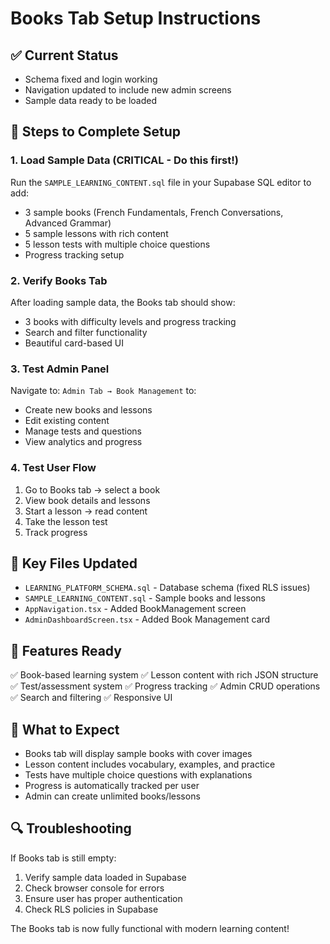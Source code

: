 # Books Tab Setup Instructions

## ✅ Current Status

- Schema fixed and login working
- Navigation updated to include new admin screens
- Sample data ready to be loaded

## 🔧 Steps to Complete Setup

### 1. Load Sample Data (CRITICAL - Do this first!)

Run the `SAMPLE_LEARNING_CONTENT.sql` file in your Supabase SQL editor to add:

- 3 sample books (French Fundamentals, French Conversations, Advanced Grammar)
- 5 sample lessons with rich content
- 5 lesson tests with multiple choice questions
- Progress tracking setup

### 2. Verify Books Tab

After loading sample data, the Books tab should show:

- 3 books with difficulty levels and progress tracking
- Search and filter functionality
- Beautiful card-based UI

### 3. Test Admin Panel

Navigate to: `Admin Tab → Book Management` to:

- Create new books and lessons
- Edit existing content
- Manage tests and questions
- View analytics and progress

### 4. Test User Flow

1. Go to Books tab → select a book
2. View book details and lessons
3. Start a lesson → read content
4. Take the lesson test
5. Track progress

## 📂 Key Files Updated

- `LEARNING_PLATFORM_SCHEMA.sql` - Database schema (fixed RLS issues)
- `SAMPLE_LEARNING_CONTENT.sql` - Sample books and lessons
- `AppNavigation.tsx` - Added BookManagement screen
- `AdminDashboardScreen.tsx` - Added Book Management card

## 🎯 Features Ready

✅ Book-based learning system
✅ Lesson content with rich JSON structure
✅ Test/assessment system
✅ Progress tracking
✅ Admin CRUD operations
✅ Search and filtering
✅ Responsive UI

## 🚀 What to Expect

- Books tab will display sample books with cover images
- Lesson content includes vocabulary, examples, and practice
- Tests have multiple choice questions with explanations
- Progress is automatically tracked per user
- Admin can create unlimited books/lessons

## 🔍 Troubleshooting

If Books tab is still empty:

1. Verify sample data loaded in Supabase
2. Check browser console for errors
3. Ensure user has proper authentication
4. Check RLS policies in Supabase

The Books tab is now fully functional with modern learning content!
